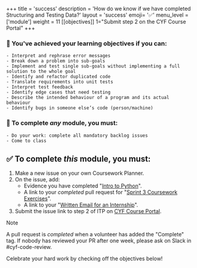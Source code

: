 +++
title = 'success'
description = 'How do we know if we have completed Structuring and Testing Data?'
layout = 'success'
emoji= '✅'
menu_level = ['module']
weight = 11
[[objectives]]
1="Submit step 2 on the CYF Course Portal"
+++

### 🎯 You've achieved your learning objectives if you can:

```objectives
- Interpret and rephrase error messages
- Break down a problem into sub-goals
- Implement and test single sub-goals without implementing a full solution to the whole goal
- Identify and refactor duplicated code
- Translate requirements into unit tests
- Interpret test feedback
- Identify edge cases that need testing
- Describe the intended behaviour of a program and its actual behaviour
- Identify bugs in someone else’s code (person/machine)
```

### 💯 To complete _any_ module, you must:

```objectives
- Do your work: complete all mandatory backlog issues
- Come to class
```

## ✅ To complete _this_ module, you must:

1. Make a new issue on your own Coursework Planner.
1. On the issue, add:
    - Evidence you have completed "[Intro to Python](https://github.com/CodeYourFuture/Module-Structuring-and-Testing-Data/issues/21)".
    - A link to your _completed_ pull request for "[Sprint 3 Coursework Exercises](https://github.com/CodeYourFuture/Module-Structuring-and-Testing-Data/issues/6)".
    - A link to your "[Written Email for an Internship](https://github.com/CodeYourFuture/Module-Structuring-and-Testing-Data/issues/20)".
1. Submit the issue link to step 2 of ITP on [CYF Course Portal](https://application-process.codeyourfuture.io/).

> [!NOTE]
> A pull request is _completed_ when a volunteer has added the "Complete" tag. If nobody has reviewed your PR after one week, please ask on Slack in #cyf-code-review.

Celebrate your hard work by checking off the objectives below!
